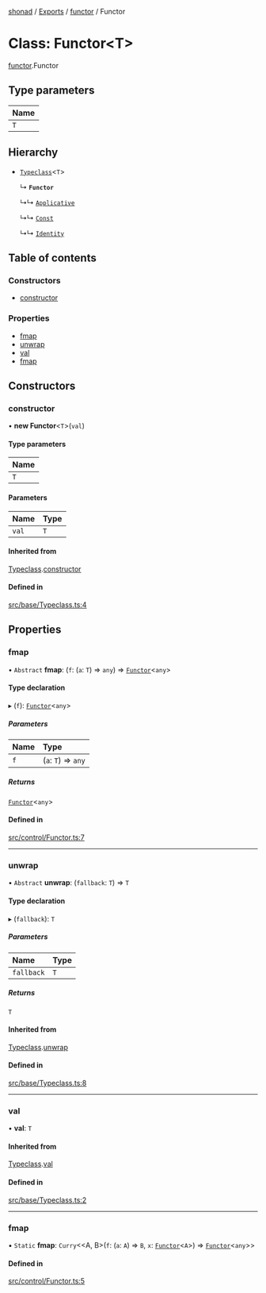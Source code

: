 [shonad](../README.md) / [Exports](../modules.md) / [functor](../modules/functor.md) / Functor

# Class: Functor<T\>

[functor](../modules/functor.md).Functor

## Type parameters

| Name |
| :------ |
| `T` |

## Hierarchy

- [`Typeclass`](typeclass.Typeclass.md)<`T`\>

  ↳ **`Functor`**

  ↳↳ [`Applicative`](applicative.Applicative.md)

  ↳↳ [`Const`](constFunctor.Const.md)

  ↳↳ [`Identity`](identity.Identity.md)

## Table of contents

### Constructors

- [constructor](functor.Functor.md#constructor)

### Properties

- [fmap](functor.Functor.md#fmap)
- [unwrap](functor.Functor.md#unwrap)
- [val](functor.Functor.md#val)
- [fmap](functor.Functor.md#fmap-1)

## Constructors

### constructor

• **new Functor**<`T`\>(`val`)

#### Type parameters

| Name |
| :------ |
| `T` |

#### Parameters

| Name | Type |
| :------ | :------ |
| `val` | `T` |

#### Inherited from

[Typeclass](typeclass.Typeclass.md).[constructor](typeclass.Typeclass.md#constructor)

#### Defined in

[src/base/Typeclass.ts:4](https://github.com/jonlaing/shonad/blob/37e0549/src/base/Typeclass.ts#L4)

## Properties

### fmap

• `Abstract` **fmap**: (`f`: (`a`: `T`) => `any`) => [`Functor`](functor.Functor.md)<`any`\>

#### Type declaration

▸ (`f`): [`Functor`](functor.Functor.md)<`any`\>

##### Parameters

| Name | Type |
| :------ | :------ |
| `f` | (`a`: `T`) => `any` |

##### Returns

[`Functor`](functor.Functor.md)<`any`\>

#### Defined in

[src/control/Functor.ts:7](https://github.com/jonlaing/shonad/blob/37e0549/src/control/Functor.ts#L7)

___

### unwrap

• `Abstract` **unwrap**: (`fallback`: `T`) => `T`

#### Type declaration

▸ (`fallback`): `T`

##### Parameters

| Name | Type |
| :------ | :------ |
| `fallback` | `T` |

##### Returns

`T`

#### Inherited from

[Typeclass](typeclass.Typeclass.md).[unwrap](typeclass.Typeclass.md#unwrap)

#### Defined in

[src/base/Typeclass.ts:8](https://github.com/jonlaing/shonad/blob/37e0549/src/base/Typeclass.ts#L8)

___

### val

• **val**: `T`

#### Inherited from

[Typeclass](typeclass.Typeclass.md).[val](typeclass.Typeclass.md#val)

#### Defined in

[src/base/Typeclass.ts:2](https://github.com/jonlaing/shonad/blob/37e0549/src/base/Typeclass.ts#L2)

___

### fmap

▪ `Static` **fmap**: `Curry`<<A, B\>(`f`: (`a`: `A`) => `B`, `x`: [`Functor`](functor.Functor.md)<`A`\>) => [`Functor`](functor.Functor.md)<`any`\>\>

#### Defined in

[src/control/Functor.ts:5](https://github.com/jonlaing/shonad/blob/37e0549/src/control/Functor.ts#L5)
